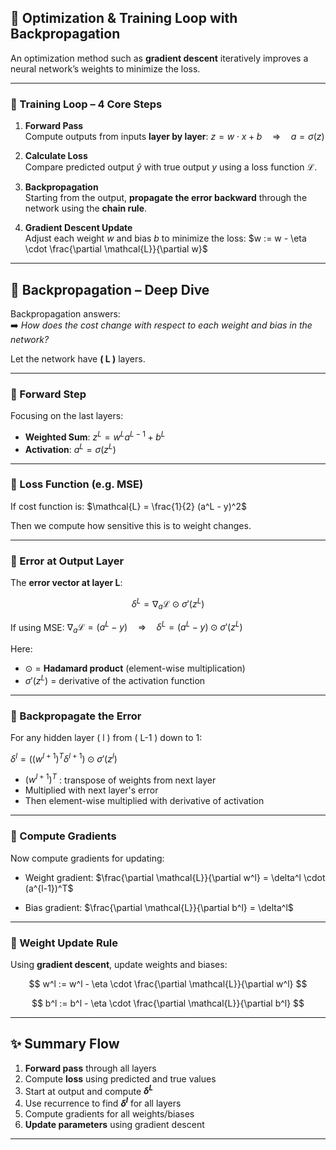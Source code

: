 ## 🔁 Optimization & Training Loop with Backpropagation

An optimization method such as **gradient descent** iteratively improves a neural network’s weights to minimize the loss.

---

### 🧠 Training Loop – 4 Core Steps

1. **Forward Pass**  
   Compute outputs from inputs **layer by layer**:
   $z = w \cdot x + b \quad \Rightarrow \quad a = \sigma(z)$

2. **Calculate Loss**  
   Compare predicted output  $\hat{y}$ with true output $y$ using a loss function $\mathcal{L}$.

3. **Backpropagation**  
   Starting from the output, **propagate the error backward** through the network using the **chain rule**.

4. **Gradient Descent Update**  
   Adjust each weight $w$ and bias $b$ to minimize the loss:
   $w := w - \eta \cdot \frac{\partial \mathcal{L}}{\partial w}$

---

## 🔄 Backpropagation – Deep Dive

Backpropagation answers:  
➡️ *How does the cost change with respect to each weight and bias in the network?*

Let the network have **\( L \)** layers.

---

### 🔹 Forward Step

Focusing on the last layers:

- **Weighted Sum**:
  $z^L = w^L a^{L-1} + b^L$
- **Activation**:
  $a^L = \sigma(z^L)$

---

### 🔹 Loss Function (e.g. MSE)

If cost function is:
$\mathcal{L} = \frac{1}{2} (a^L - y)^2$

Then we compute how sensitive this is to weight changes.

---

### 🔹 Error at Output Layer

The **error vector at layer L**:

$$
\delta^L = \nabla_a \mathcal{L} \odot \sigma'(z^L)
$$

If using MSE:
$\nabla_a \mathcal{L} = (a^L - y) \quad \Rightarrow \quad \delta^L = (a^L - y) \odot \sigma'(z^L)$

Here:
- $\odot$ = **Hadamard product** (element-wise multiplication)
- $\sigma'(z^L)$ = derivative of the activation function

---

### 🔹 Backpropagate the Error

For any hidden layer \( l \) from \( L-1 \) down to 1:

$\delta^l = \left( (w^{l+1})^T \delta^{l+1} \right) \odot \sigma'(z^l)$

- $(w^{l+1})^T$ : transpose of weights from next layer
- Multiplied with next layer's error
- Then element-wise multiplied with derivative of activation

---

### 🔹 Compute Gradients

Now compute gradients for updating:

- Weight gradient:
  $\frac{\partial \mathcal{L}}{\partial w^l} = \delta^l \cdot (a^{l-1})^T$

- Bias gradient:
  $\frac{\partial \mathcal{L}}{\partial b^l} = \delta^l$

---

### 🔧 Weight Update Rule

Using **gradient descent**, update weights and biases:

$$
w^l := w^l - \eta \cdot \frac{\partial \mathcal{L}}{\partial w^l}
$$

$$
b^l := b^l - \eta \cdot \frac{\partial \mathcal{L}}{\partial b^l}
$$

---

## ✨ Summary Flow

1. **Forward pass** through all layers
2. Compute **loss** using predicted and true values
3. Start at output and compute **$\delta^L$**
4. Use recurrence to find **$\delta^l$** for all layers
5. Compute gradients for all weights/biases
6. **Update parameters** using gradient descent

---
